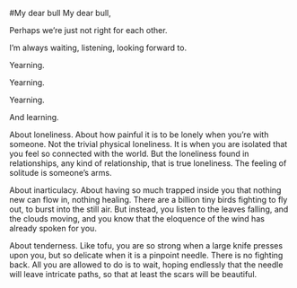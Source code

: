 #My dear bull
My dear bull,

Perhaps we’re just not right for each other.

I’m always waiting, listening, looking forward to.

Yearning.

Yearning.

Yearning.

And learning.

About loneliness. About how painful it is to be lonely when you’re with someone. Not the trivial physical loneliness. It is when you are isolated that you feel so connected with the world. But the loneliness found in relationships, any kind of relationship, that is true loneliness. The feeling of solitude is someone’s arms.

About inarticulacy. About having so much trapped inside you that nothing new can flow in, nothing healing. There are a billion tiny birds fighting to fly out, to burst into the still air. But instead, you listen to the leaves falling, and the clouds moving, and you know that the eloquence of the wind has already spoken for you.

About tenderness. Like tofu, you are so strong when a large knife presses upon you, but so delicate when it is a pinpoint needle. There is no fighting back. All you are allowed to do is to wait, hoping endlessly that the needle will leave intricate paths, so that at least the scars will be beautiful.